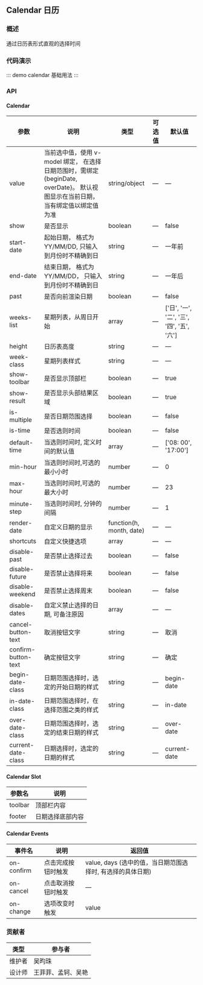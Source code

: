 ## Calendar 日历

### 概述

通过日历表形式直观的选择时间

### 代码演示

::: demo calendar
基础用法
:::

### API

#### Calendar
| 参数      | 说明          | 类型      | 可选值                           | 默认值  |
|---------- |-------------- |---------- |--------------------------------  |-------- |
| value | 当前选中值，使用 v-model 绑定， 在选择日期范围时，需绑定 {beginDate, overDate}。 默认视图显示在当前日期，当有绑定值以绑定值为准 | string/object | — | — |
| show | 是否显示 | boolean | — | false |
| start-date | 起始日期， 格式为 YY/MM/DD, 只输入到月份时不精确到日 | string | — | 一年前 |
| end-date | 结束日期， 格式为 YY/MM/DD， 只输入到月份时不精确到日 | string | — | 一年后 |
| past | 是否向前渲染日期 | boolean | — | false |
| weeks-list | 星期列表，从周日开始 | array | — | ['日', '一', '二', '三', '四', '五', '六'] |
| height | 日历表高度 | string | — | — |
| week-class | 星期列表样式 | string | — | — |
| show-toolbar | 是否显示顶部栏 | boolean | — | true |
| show-result | 是否显示头部结果区域  | boolean | — | true |
| is-multiple | 是否日期范围选择 | boolean | — | false |
| is-time | 是否选则时间 | boolean | — | false |
| default-time | 当选则时间时, 定义时间的默认值 | array | — | ['08: 00', '17:00'] |
| min-hour | 当选则时间时,可选的最小小时 | number | — | 0 |
| max-hour | 当选则时间时,可选的最大小时 | number | — | 23 |
| minute-step | 当选则时间时, 分钟的间隔 | number | — | 1 |
| render-date | 自定义日期的显示 | function(h, month, date) | — | — |
| shortcuts | 自定义快捷选项 | array | — | — |
| disable-past | 是否禁止选择过去 | boolean | — | false |
| disable-future | 是否禁止选择将来 | boolean | — | false |
| disable-weekend | 是否禁止选择周末 | boolean | — | false |
| disable-dates | 自定义禁止选择的日期, 可备注原因 | array | — | — |
| cancel-button-text | 取消按钮文字 | string | — | 取消 |
| confirm-button-text | 确定按钮文字 | string | — | 确定 |
| begin-date-class | 日期范围选择时，选定的开始日期的样式 | string | — | begin-date |
| in-date-class | 日期范围选择时，在选择范围之类的样式 | string | — | in-date |
| over-date-class | 日期范围选择时，选定的结束日期的样式 | string | — | over-date |
| current-date-class | 日期选择时，选定的日期的样式 | string | — | current-date |

#### Calendar Slot
| 参数名      | 说明          |
|---------- |-------------- |
| toolbar | 顶部栏内容 |
| footer | 日期选择底部内容 |

#### Calendar Events
| 事件名      | 说明          | 返回值                           |
|---------- |-------------- |--------------------------------  |
| on-confirm | 点击完成按钮时触发 | value, days (选中的值，当日期范围选择时, 有选择的具体日期) |
| on-cancel | 点击取消按钮时触发 | — |
| on-change | 选项改变时触发 | value |

### 贡献者
| 类型       | 参与者                          |
|---------- |--------------------------------  |
| 维护者 | 吴昀珠 |
| 设计师 | 王菲菲、孟轲、吴艳 |

